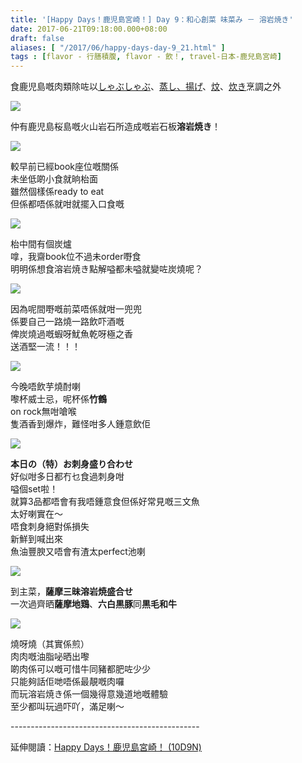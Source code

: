 ```yaml
---
title: '[Happy Days！鹿児島宮崎！] Day 9：和心創菜 味菜み － 溶岩焼き'
date: 2017-06-21T09:18:00.000+08:00
draft: false
aliases: [ "/2017/06/happy-days-day-9_21.html" ]
tags : [flavor - 行膳積腹, flavor - 飲！, travel-日本-鹿兒島宮崎]
---
```


食鹿児島嘅肉類除咗以[しゃぶしゃぶ](https://hidie.net/kojkmi4c/)、[蒸し、揚げ](https://hidie.net/kojkmi5e/)、[炆](https://hidie.net/kojkmi5b/)、[炊き](https://hidie.net/kojkmi6m/)烹調之外  

![](/images/kojkmi9c1.jpg)

仲有鹿児島桜島嘅火山岩石所造成嘅岩石板**溶岩焼き**！  

![](/images/kojkmi9c.jpg)

較早前已經book座位嘅關係  
未坐低啲小食就晌枱面  
雖然個樣係ready to eat  
但係都唔係就咁就擺入口食嘅  

![](/images/kojkmi9c2.jpg)

枱中間有個炭爐  
嗱，我齋book位不過未order嘢食  
明明係想食溶岩焼き點解嗌都未嗌就變咗炭燒呢？  

![](/images/kojkmi9c3.jpg)

因為呢間嘢嘅前菜唔係就咁一兜兜  
係要自己一路燒一路飲吓酒嘅  
俾炭燒過嘅蝦呀魷魚乾呀極之香  
送酒堅一流！！！  

![](/images/kojkmi9c4.jpg)

今晚唔飲芋燒酎喇  
嚟杯威士忌，呢杯係**竹鶴**  
on rock無咁嗆喉  
隻酒香到爆炸，難怪咁多人鍾意飲佢  

![](/images/kojkmi9c5.jpg)

**本日の（特）お刺身盛り合わせ**  
好似咁多日都冇乜食過刺身咁  
嗌個set啦！  
就算3品都唔會有我唔鍾意食但係好常見嘅三文魚  
太好喇實在～  
唔食刺身絕對係損失  
新鮮到喊出來  
魚油豐腴又唔會有渣太perfect池喇  

![](/images/kojkmi9c6.jpg)

到主菜，**薩摩三昧溶岩焼盛合せ**  
一次過齊晒**薩摩地鶏**、**六白黒豚**同**黒毛和牛**  

![](/images/kojkmi9c7.jpg)

燒呀燒（其實係煎）  
肉肉嘅油脂咇晒出嚟  
啲肉係可以嘅可惜牛同豬都肥咗少少  
只能夠話佢哋唔係最靚嘅肉囉  
而玩溶岩焼き係一個幾得意幾道地嘅體驗  
至少都叫玩過吓吖，滿足喇～  
  
\-----------------------------------------------  
  
延伸閱讀：[Happy Days！鹿児島宮崎！ (10D9N)](https://hidie.net/kojkmi10d9n/)
